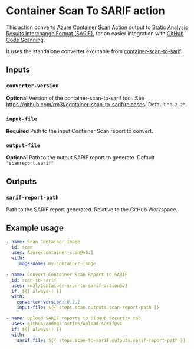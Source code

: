 # Container Scan To SARIF action

This action converts [Azure Container Scan Action](https://github.com/Azure/container-scan#action-output) output to [Static Analysis Results Interchange Format (SARIF)](https://sarifweb.azurewebsites.net/), for an easier integration with [GitHub Code Scanning](https://docs.github.com/en/code-security/code-scanning/automatically-scanning-your-code-for-vulnerabilities-and-errors/about-code-scanning).

It uses the standalone converter excutable from [container-scan-to-sarif](https://github.com/rm3l/container-scan-to-sarif).

## Inputs

### `converter-version`

**Optional** Version of the container-scan-to-sarif tool. See https://github.com/rm3l/container-scan-to-sarif/releases. Default `"0.2.2"`.

### `input-file`

**Required** Path to the input Container Scan report to convert.

### `output-file`

**Optional** Path to the output SARIF report to generate. Default `"scanreport.sarif"`

## Outputs

### `sarif-report-path`

Path to the SARIF report generated. Relative to the GitHub Workspace.

## Example usage

```yaml
- name: Scan Container Image
  id: scan
  uses: Azure/container-scan@v0.1
  with:
    image-name: my-container-image
    
- name: Convert Container Scan Report to SARIF
  id: scan-to-sarif
  uses: rm3l/container-scan-to-sarif-action@v1
  if: ${{ always() }}
  with:
    converter-version: 0.2.2
    input-file: ${{ steps.scan.outputs.scan-report-path }}

- name: Upload SARIF reports to GitHub Security tab
  uses: github/codeql-action/upload-sarif@v1
  if: ${{ always() }}
  with:
    sarif_file: ${{ steps.scan-to-sarif.outputs.sarif-report-path }}
```
